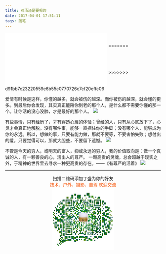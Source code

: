 ```yaml
---
title: 鸡汤还是要喝的
date: 2017-04-01 17:51:11
tags: 随笔
---
```

<iframe frameborder="no" border="0" marginwidth="0" marginheight="0" width=330 align='center' height=86 src="//music.163.com/outchain/player?type=2&id=29947420&auto=0&height=66"></iframe>
=======
<iframe frameborder="no" border="0" marginwidth="0" marginheight="0" width=330 align='center' height=86 src="//music.163.com/outchain/player?type=2&id=29947420&auto=1&height=66"></iframe>
>>>>>>> d91bb7c23220559e6b55c0770726c7cf20effc06

爱情有时候是这样，你懂的越多，就会被伤的越深。而你被伤的越深，就会懂的更多。到最后你会发现，其实真正能陪你到老的那个人，是什么都不需要你懂的那一个。让你活的没心没肺，才是最好的那个人。
![](http://www.59xihuan.cn/uploads/allimg/20130607/21061370594900-lp.jpg)
<!--more-->
有些事情，只有经历了，才有穿透心扉的体验；曾经的人，只有从心底放下了，心灵才会真正地解脱。没有哪件事，能够一直捆住你的手脚；没有哪个人，能够成为你的永远。所以，想做的事，只要有能力做，那就不要等，不要害怕失败；想付出的爱，只要觉得可以，那就大胆些，不要留下遗憾。
![](http://www.59xihuan.cn/uploads/allimg/201309/40351379292618-lp.jpg)

不管是今天的穷人，或明天的富人，抑或永远的穷人，我的价值取向是：做一个真诚的人，有一颗善良的心，活出人的尊严。 一颗高贵的灵魂，总会超越于现实之外，于精神的世界里去寻求一种更高贵的存在。——《有尊严的活着》
![](http://www.59xihuan.cn/uploads/allimg/20130721/76131374384779-lp.jpg)
    


 



-------

<div  align=center>
    <center> 扫描二维码添加丁盛为你的好友</center ><center><font color=#f75000 size=>技术、户外、摄影、自驾 欢迎交流</font><center><img width='40%' align='center' src='/uploads/wechat-qcode.jpg
'>
</div>

